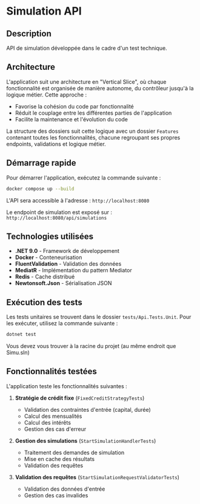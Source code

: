 # Simulation API

## Description

API de simulation développée dans le cadre d'un test technique.

## Architecture

L'application suit une architecture en "Vertical Slice", où chaque fonctionnalité est organisée de manière autonome, du contrôleur jusqu'à la logique métier. Cette approche :

- Favorise la cohésion du code par fonctionnalité
- Réduit le couplage entre les différentes parties de l'application
- Facilite la maintenance et l'évolution du code

La structure des dossiers suit cette logique avec un dossier `Features` contenant toutes les fonctionnalités, chacune regroupant ses propres endpoints, validations et logique métier.

## Démarrage rapide

Pour démarrer l'application, exécutez la commande suivante :

```bash
docker compose up --build
```

L'API sera accessible à l'adresse : `http://localhost:8080`

Le endpoint de simulation est exposé sur : `http://localhost:8080/api/simulations`

## Technologies utilisées

- **.NET 9.0** - Framework de développement
- **Docker** - Conteneurisation
- **FluentValidation** - Validation des données
- **MediatR** - Implémentation du pattern Mediator
- **Redis** - Cache distribué
- **Newtonsoft.Json** - Sérialisation JSON

## Exécution des tests

Les tests unitaires se trouvent dans le dossier `tests/Api.Tests.Unit`. Pour les exécuter, utilisez la commande suivante :

```bash
dotnet test
```

Vous devez vous trouver à la racine du projet (au même endroit que Simu.sln)

## Fonctionnalités testées

L'application teste les fonctionnalités suivantes :

1. **Stratégie de crédit fixe** (`FixedCreditStrategyTests`)

   - Validation des contraintes d'entrée (capital, durée)
   - Calcul des mensualités
   - Calcul des intérêts
   - Gestion des cas d'erreur

2. **Gestion des simulations** (`StartSimulationHandlerTests`)

   - Traitement des demandes de simulation
   - Mise en cache des résultats
   - Validation des requêtes

3. **Validation des requêtes** (`StartSimulationRequestValidatorTests`)
   - Validation des données d'entrée
   - Gestion des cas invalides
